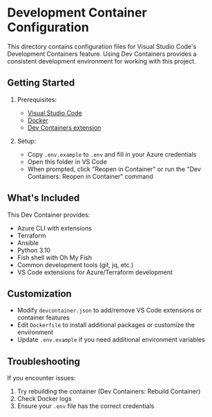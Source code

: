 # Development Container Configuration

This directory contains configuration files for Visual Studio Code's Development Containers feature. Using Dev Containers provides a consistent development environment for working with this project.

## Getting Started

1. Prerequisites:
   - [Visual Studio Code](https://code.visualstudio.com/)
   - [Docker](https://www.docker.com/)
   - [Dev Containers extension](https://marketplace.visualstudio.com/items?itemName=ms-vscode-remote.remote-containers)

2. Setup:
   - Copy `.env.example` to `.env` and fill in your Azure credentials
   - Open this folder in VS Code
   - When prompted, click "Reopen in Container" or run the "Dev Containers: Reopen in Container" command

## What's Included

This Dev Container provides:

- Azure CLI with extensions
- Terraform
- Ansible
- Python 3.10
- Fish shell with Oh My Fish
- Common development tools (git, jq, etc.)
- VS Code extensions for Azure/Terraform development

## Customization

- Modify `devcontainer.json` to add/remove VS Code extensions or container features
- Edit `Dockerfile` to install additional packages or customize the environment
- Update `.env.example` if you need additional environment variables

## Troubleshooting

If you encounter issues:
1. Try rebuilding the container (Dev Containers: Rebuild Container)
2. Check Docker logs
3. Ensure your `.env` file has the correct credentials 